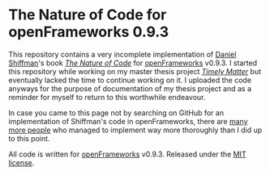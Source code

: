 # The Nature of Code for openFrameworks 0.9.3

This repository contains a very incomplete implementation of [Daniel Shiffman](http://shiffman.net/)'s book [*The Nature of Code*](http://natureofcode.com/) for [openFrameworks](http://openframeworks.cc/) v0.9.3. I started this repository while working on my master thesis project [*Timely Matter*](https://github.com/davidbeermann/timely-matter) but eventually lacked the time to continue working on it. I uploaded the code anyways for the purpose of documentation of my thesis project and as a reminder for myself to return to this worthwhile endeavour.

In case you came to this page not by searching on GitHub for an implementation of Shiffman's code in openFrameworks, there are [many more people](https://github.com/search?utf8=%E2%9C%93&q=nature+of+code+openframeworks&type=Repositories&ref=searchresults) who managed to implement way more thoroughly than I did up to this point.

All code is written for [openFrameworks](http://openframeworks.cc/) v0.9.3. Released under the [MIT license](https://opensource.org/licenses/MIT).